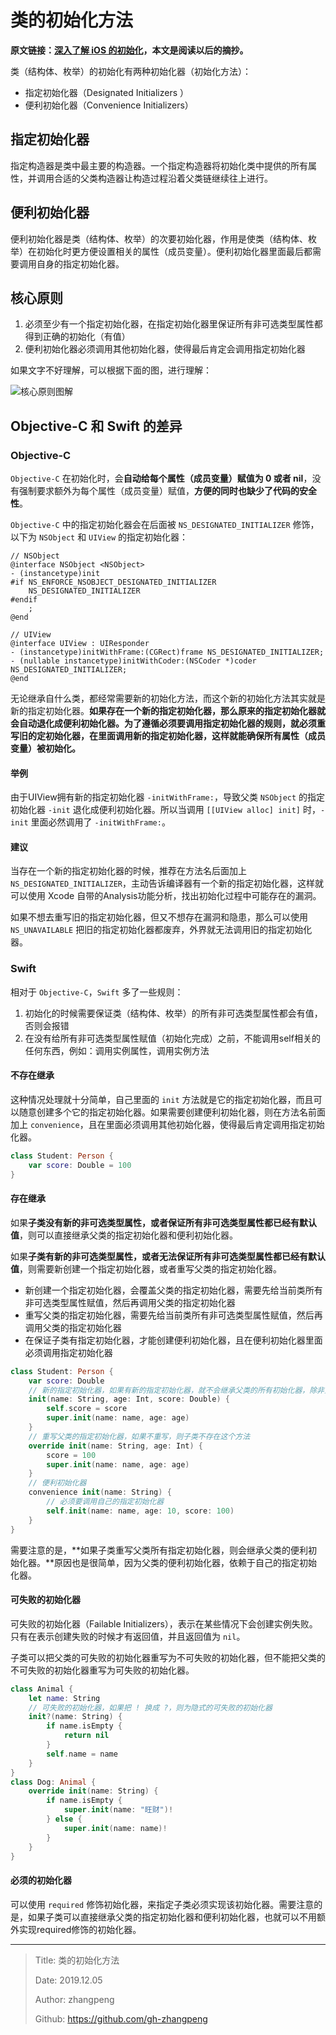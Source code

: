 # 类的初始化方法

**原文链接：[深入了解 iOS 的初始化](https://mp.weixin.qq.com/s/Qs5JDavftrlpnGkb1BTlnw)，本文是阅读以后的摘抄。**

类（结构体、枚举）的初始化有两种初始化器（初始化方法）：

- 指定初始化器（Designated Initializers ）
- 便利初始化器（Convenience Initializers）

## 指定初始化器

指定构造器是类中最主要的构造器。一个指定构造器将初始化类中提供的所有属性，并调用合适的父类构造器让构造过程沿着父类链继续往上进行。

## 便利初始化器

便利初始化器是类（结构体、枚举）的次要初始化器，作用是使类（结构体、枚举）在初始化时更方便设置相关的属性（成员变量）。便利初始化器里面最后都需要调用自身的指定初始化器。

## 核心原则

1. 必须至少有一个指定初始化器，在指定初始化器里保证所有非可选类型属性都得到正确的初始化（有值）
2. 便利初始化器必须调用其他初始化器，使得最后肯定会调用指定初始化器

如果文字不好理解，可以根据下面的图，进行理解：

![核心原则图解](https://docs.swift.org/swift-book/_images/initializerDelegation02_2x.png)

## Objective-C 和 Swift 的差异

### Objective-C

`Objective-C` 在初始化时，会**自动给每个属性（成员变量）赋值为 0 或者 nil**，没有强制要求额外为每个属性（成员变量）赋值，**方便的同时也缺少了代码的安全性**。

`Objective-C` 中的指定初始化器会在后面被 `NS_DESIGNATED_INITIALIZER` 修饰，以下为 `NSObject`  和 `UIView` 的指定初始化器：

```objc
// NSObject
@interface NSObject <NSObject>
- (instancetype)init
#if NS_ENFORCE_NSOBJECT_DESIGNATED_INITIALIZER
    NS_DESIGNATED_INITIALIZER
#endif
    ;
@end

// UIView
@interface UIView : UIResponder
- (instancetype)initWithFrame:(CGRect)frame NS_DESIGNATED_INITIALIZER;
- (nullable instancetype)initWithCoder:(NSCoder *)coder NS_DESIGNATED_INITIALIZER;
@end
```

无论继承自什么类，都经常需要新的初始化方法，而这个新的初始化方法其实就是新的指定初始化器。**如果存在一个新的指定初始化器，那么原来的指定初始化器就会自动退化成便利初始化器。为了遵循必须要调用指定初始化器的规则，就必须重写旧的定初始化器，在里面调用新的指定初始化器，这样就能确保所有属性（成员变量）被初始化。**

#### 举例

由于UIView拥有新的指定初始化器 `-initWithFrame:`，导致父类 `NSObject` 的指定初始化器 `-init` 退化成便利初始化器。所以当调用 `[[UIView alloc] init]` 时，`-init` 里面必然调用了 `-initWithFrame:`。

#### 建议

当存在一个新的指定初始化器的时候，推荐在方法名后面加上 `NS_DESIGNATED_INITIALIZER`，主动告诉编译器有一个新的指定初始化器，这样就可以使用 Xcode 自带的Analysis功能分析，找出初始化过程中可能存在的漏洞。

如果不想去重写旧的指定初始化器，但又不想存在漏洞和隐患，那么可以使用 `NS_UNAVAILABLE` 把旧的指定初始化器都废弃，外界就无法调用旧的指定初始化器。

### Swift

相对于 `Objective-C`，`Swift` 多了一些规则：

1. 初始化的时候需要保证类（结构体、枚举）的所有非可选类型属性都会有值，否则会报错
2. 在没有给所有非可选类型属性赋值（初始化完成）之前，不能调用self相关的任何东西，例如：调用实例属性，调用实例方法

#### 不存在继承

这种情况处理就十分简单，自己里面的 `init` 方法就是它的指定初始化器，而且可以随意创建多个它的指定初始化器。如果需要创建便利初始化器，则在方法名前面加上 `convenience`，且在里面必须调用其他初始化器，使得最后肯定调用指定初始化器。

```swift
class Student: Person {
    var score: Double = 100
}
```

#### 存在继承

如果**子类没有新的非可选类型属性，或者保证所有非可选类型属性都已经有默认值**，则可以直接继承父类的指定初始化器和便利初始化器。

如果**子类有新的非可选类型属性，或者无法保证所有非可选类型属性都已经有默认值**，则需要新创建一个指定初始化器，或者重写父类的指定初始化器。

- 新创建一个指定初始化器，会覆盖父类的指定初始化器，需要先给当前类所有非可选类型属性赋值，然后再调用父类的指定初始化器
- 重写父类的指定初始化器，需要先给当前类所有非可选类型属性赋值，然后再调用父类的指定初始化器
- 在保证子类有指定初始化器，才能创建便利初始化器，且在便利初始化器里面必须调用指定初始化器

```swift
class Student: Person {
    var score: Double
    // 新的指定初始化器，如果有新的指定初始化器，就不会继承父类的所有初始化器，除非重写
    init(name: String, age: Int, score: Double) {
        self.score = score
        super.init(name: name, age: age)
    }
    // 重写父类的指定初始化器，如果不重写，则子类不存在这个方法
    override init(name: String, age: Int) {
        score = 100
        super.init(name: name, age: age)
    }
    // 便利初始化器
    convenience init(name: String) {
        // 必须要调用自己的指定初始化器
        self.init(name: name, age: 10, score: 100)
    }
}
```

需要注意的是，**如果子类重写父类所有指定初始化器，则会继承父类的便利初始化器。**原因也是很简单，因为父类的便利初始化器，依赖于自己的指定初始化器。

#### 可失败的初始化器

可失败的初始化器（Failable Initializers），表示在某些情况下会创建实例失败。只有在表示创建失败的时候才有返回值，并且返回值为  `nil`。

子类可以把父类的可失败的初始化器重写为不可失败的初始化器，但不能把父类的不可失败的初始化器重写为可失败的初始化器。

```swift
class Animal {
    let name: String
    // 可失败的初始化器，如果把 ! 换成 ?，则为隐式的可失败的初始化器
    init?(name: String) {
        if name.isEmpty {
            return nil
        }
        self.name = name
    }
}
class Dog: Animal {
    override init(name: String) {
        if name.isEmpty {
            super.init(name: "旺财")!
        } else {
            super.init(name: name)!
        }
    }
}
```

#### 必须的初始化器

可以使用 `required` 修饰初始化器，来指定子类必须实现该初始化器。需要注意的是，如果子类可以直接继承父类的指定初始化器和便利初始化器，也就可以不用额外实现required修饰的初始化器。

---

> Title: 类的初始化方法
>
> Date: 2019.12.05
>
> Author: zhangpeng
>
> Github: <https://github.com/gh-zhangpeng>
